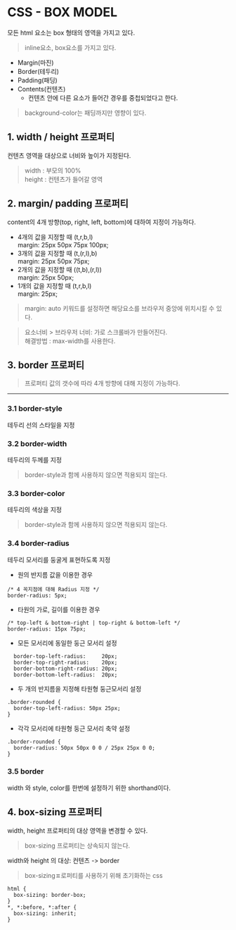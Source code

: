 # CSS - BOX MODEL 
  모든 html 요소는 box 형태의 영역을 가지고 있다.
> inline요소,  box요소를 가지고 있다.
  - Margin(마진)
  - Border(테두리)
  - Padding(패딩)
  - Contents(컨텐츠)
      - 컨텐츠 안에 다른 요소가 들어간 경우를 중첩되었다고 한다.

> background-color는 패딩까지만 영향이 있다.  

## 1. width / height 프로퍼티
  컨텐츠 영역을 대상으로 너비와 높이가 지정된다.
  > width : 부모의 100%  
  > height : 컨텐츠가 들어갈 영역

## 2. margin/ padding 프로퍼티
  content의 4개 방향(top, right, left, bottom)에 대하여 지정이 가능하다.  

  - 4개의 값을 지정할 때  (t,r,b,l)  
margin: 25px 50px 75px 100px;
  - 3개의 값을 지정할 때 (t,(r,l),b)  
margin: 25px 50px 75px;
  - 2개의 값을 지정할 때 ((t,b),(r,l))  
margin: 25px 50px;
  - 1개의 값을 지정할 때 (t,r,b,l)  
margin: 25px;

> margin: auto 키워드를 설정하면 해당요소를 브라우저 중앙에 위치시킬 수 있다.

> 요소너비 > 브라우저 너비:
가로 스크롤바가 만들어진다.  
해결방법 : max-width를 사용한다.

## 3. border 프로퍼티
>프로퍼티 값의 갯수에 따라 4개 방향에 대해 지정이 가능하다.
---
### 3.1 border-style
테두리 선의 스타일을 지정

### 3.2 border-width
테두리의 두께를 지정
>border-style과 함께 사용하지 않으면 적용되지 않는다.

### 3.3 border-color
테두리의 색상을 지정
>border-style과 함께 사용하지 않으면 적용되지 않는다.

### 3.4 border-radius
테두리 모서리를 둥굴게 표현하도록 지정
- 원의 반지름 값을 이용한 경우
```
/* 4 꼭지점에 대해 Radius 지정 */
border-radius: 5px;
```
- 타원의 가로, 길이를 이용한 경우
```
/* top-left & bottom-right | top-right & bottom-left */
border-radius: 15px 75px;
```
- 모든 모서리에 동일한 둥근 모서리 설정 
```
  border-top-left-radius:     20px;
  border-top-right-radius:    20px;
  border-bottom-right-radius: 20px;
  border-bottom-left-radius:  20px;
```
- 두 개의 반지름을 지정해 타원형 둥근모서리 설정
```
.border-rounded {
  border-top-left-radius: 50px 25px;
}
```
- 각각 모서리에 타원형 둥근 모서리 축약 설정
```
.border-rounded {
  border-radius: 50px 50px 0 0 / 25px 25px 0 0;
}
```

### 3.5 border
width 와 style, color를 한번에 설정하기 위한 shorthand이다.

## 4. box-sizing 프로퍼티
width, height 프로퍼티의 대상 영역을 변경할 수 있다.
> box-sizing 프로퍼티는 상속되지 않는다.
 
width와 height 의 대상:
컨텐츠 -> border
>box-sizingㅍ로퍼티를 사용하기 위해 초기화하는 css
```
html {
  box-sizing: border-box;
}
*, *:before, *:after {
  box-sizing: inherit;
}
```
<!--2017.07.22 SuhyeonJo --!>